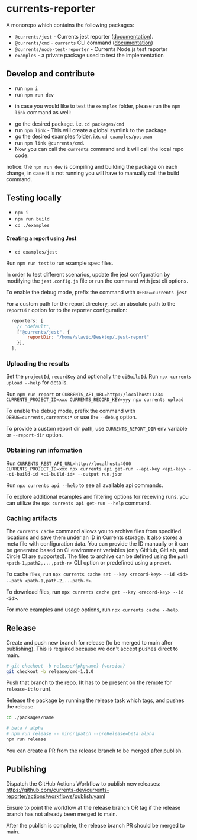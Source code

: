 # currents-reporter

A monorepo which contains the following packages:

- `@currents/jest` - Currents jest reporter ([documentation](https://docs.currents.dev/resources/reporters/currents-jest)).
- `@currents/cmd` - `currents` CLI command ([documentation](https://docs.currents.dev/resources/reporters/currents-cmd))
- `@currents/node-test-reporter` - Currents Node.js test reporter
- `examples` - a private package used to test the implementation

## Develop and contribute
- run `npm i`
- run `npm run dev`

* in case you would like to test the `examples` folder, please run the `npm link` command as well:
- go the desired package. i.e. `cd packages/cmd`
- run `npm link` - This will create a global symlink to the package.
- go the desired examples folder. i.e. `cd examples/postman`
- run `npm link @currents/cmd`.
- Now you can call the `currents` command and it will call the local repo code.

notice: the `npm run dev` is compiling and building the package on each change, in case it is not running you will have to manually call the build command.


## Testing locally

- `npm i`
- `npm run build`
- `cd ./examples`

#### Creating a report using Jest

- `cd examples/jest`

Run `npm run test` to run example spec files.

In order to test different scenarios, update the jest configuration by modifying the `jest.config.js` file or run the command with jest cli options.

To enable the debug mode, prefix the command with `DEBUG=currents-jest`

For a custom path for the report directory, set an absolute path to the `reportDir` option for to the reporter configuration:

```javascript
  reporters: [
    // "default",
    ["@currents/jest", {
        reportDir: "/home/slavic/Desktop/.jest-report"
    }],
  ],
```

### Uploading the results

Set the `projectId`, `recordKey` and optionally the `ciBuildId`. Run `npx currents upload --help` for details.

Run `npm run report` or `CURRENTS_API_URL=http://localhost:1234 CURRENTS_PROJECT_ID=xxx CURRENTS_RECORD_KEY=yyy npx currents upload`

To enable the debug mode, prefix the command with `DEBUG=currents,currents:*` or use the `--debug` option.

To provide a custom report dir path, use `CURRENTS_REPORT_DIR` env variable or `--report-dir` option.

### Obtaining run information

Run `CURRENTS_REST_API_URL=http://localhost:4000 CURRENTS_PROJECT_ID=xxx npx currents api get-run --api-key <api-key> --ci-build-id <ci-build-id> --output run.json`

Run `npx currents api --help` to see all available api commands.

To explore additional examples and filtering options for receiving runs, you can utilize the `npx currents api get-run --help` command.

### Caching artifacts

The `currents cache` command allows you to archive files from specified locations and save them under an ID in Currents storage. It also stores a meta file with configuration data. You can provide the ID manually or it can be generated based on CI environment variables (only GitHub, GitLab, and Circle CI are supported). The files to archive can be defined using the `path <path-1,path2,...,path-n>` CLI option or predefined using a `preset`.

To cache files, run `npx currents cache set --key <record-key> --id <id> --path <path-1,path-2,...path-n>`.

To download files, run `npx currents cache get --key <record-key> --id <id>`.

For more examples and usage options, run `npx currents cache --help`.

## Release

Create and push new branch for release (to be merged to main after publishing). This is required because we don't accept pushes direct to main.

```sh
# git checkout -b release/{pkgname}-{version}
git checkout -b release/cmd-1.1.0
```

Push that branch to the repo. (It has to be present on the remote for `release-it` to run).

Release the package by running the release task which tags, and pushes the release.

```sh
cd ./packages/name

# beta / alpha
# npm run release -- minor|patch --preRelease=beta|alpha
npm run release
```

You can create a PR from the release branch to be merged after publish.

## Publishing

Dispatch the GitHub Actions Workflow to publish new releases: https://github.com/currents-dev/currents-reporter/actions/workflows/publish.yaml

Ensure to point the workflow at the release branch OR tag if the release branch has not already been merged to main.

After the publish is complete, the release branch PR should be merged to main.

